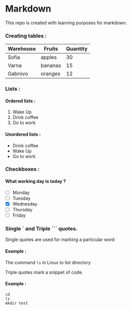 # Markdown
This repo is created with learning purposes for markdown.

### Creating tables :

Warehouse | Fruits | Quantity
----------|--------|---------
Sofia|apples|30
Varna|bananas|15
Gabrovo|oranges|12


### Lists :

#### Ordered lists :

1. Wake Up
2. Drink coffee
3. Go to work

#### Unordered lists :

* Drink coffee
* Wake Up
* Go to work

### Checkboxes :

#### What working day is today ?

- [ ] Monday
- [ ] Tuesday
- [X] Wednesday
- [ ] Thursday
- [ ] Friday

### Single \` and Triple \`\`\` quotes.

Single quotes are used for marking a particular word
#### Example :
The command `ls` in Linux to list directory

Triple quotes mark a snippet of code.
#### Example :
```
cd 
ls
mkdir test
